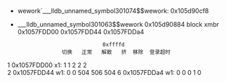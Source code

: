 

- wework`___lldb_unnamed_symbol301074$$wework:  0x105d90cf8 
- ___lldb_unnamed_symbol301063$$wework  0x105d90884  block
xmbr  0x1057FDD00  0x1057FDD44  0x1057FDDa4






                                 0xffffd
                    切换   正常   解散   挤  移除  登录超时   
1  0x1057FDD00 x1:   1     1      2     2   2                     
2  0x1057FDD44 w1:   0     0     504  506  504
6  0x1057FDDa4 w1:   0     0     0     1     0





























